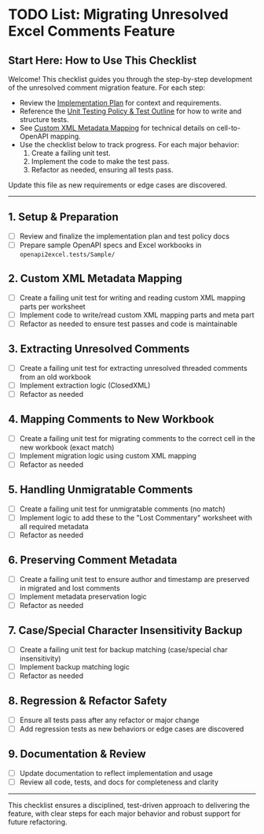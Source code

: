 
# TODO List: Migrating Unresolved Excel Comments Feature

## Start Here: How to Use This Checklist

Welcome! This checklist guides you through the step-by-step development of the unresolved comment migration feature. For each step:

- Review the [Implementation Plan](migrate-unresolved-comments-plan.md) for context and requirements.
- Reference the [Unit Testing Policy & Test Outline](unit-testing-policy-migrate-comments.md) for how to write and structure tests.
- See [Custom XML Metadata Mapping](custom-xml-metadata-mapping.md) for technical details on cell-to-OpenAPI mapping.
- Use the checklist below to track progress. For each major behavior:
	1. Create a failing unit test.
	2. Implement the code to make the test pass.
	3. Refactor as needed, ensuring all tests pass.

Update this file as new requirements or edge cases are discovered.

---

## 1. Setup & Preparation
- [ ] Review and finalize the implementation plan and test policy docs
- [ ] Prepare sample OpenAPI specs and Excel workbooks in `openapi2excel.tests/Sample/`

## 2. Custom XML Metadata Mapping
- [ ] Create a failing unit test for writing and reading custom XML mapping parts per worksheet
- [ ] Implement code to write/read custom XML mapping parts and meta part
- [ ] Refactor as needed to ensure test passes and code is maintainable

## 3. Extracting Unresolved Comments
- [ ] Create a failing unit test for extracting unresolved threaded comments from an old workbook
- [ ] Implement extraction logic (ClosedXML)
- [ ] Refactor as needed

## 4. Mapping Comments to New Workbook
- [ ] Create a failing unit test for migrating comments to the correct cell in the new workbook (exact match)
- [ ] Implement migration logic using custom XML mapping
- [ ] Refactor as needed

## 5. Handling Unmigratable Comments
- [ ] Create a failing unit test for unmigratable comments (no match)
- [ ] Implement logic to add these to the "Lost Commentary" worksheet with all required metadata
- [ ] Refactor as needed

## 6. Preserving Comment Metadata
- [ ] Create a failing unit test to ensure author and timestamp are preserved in migrated and lost comments
- [ ] Implement metadata preservation logic
- [ ] Refactor as needed

## 7. Case/Special Character Insensitivity Backup
- [ ] Create a failing unit test for backup matching (case/special char insensitivity)
- [ ] Implement backup matching logic
- [ ] Refactor as needed

## 8. Regression & Refactor Safety
- [ ] Ensure all tests pass after any refactor or major change
- [ ] Add regression tests as new behaviors or edge cases are discovered

## 9. Documentation & Review
- [ ] Update documentation to reflect implementation and usage
- [ ] Review all code, tests, and docs for completeness and clarity

---

This checklist ensures a disciplined, test-driven approach to delivering the feature, with clear steps for each major behavior and robust support for future refactoring.
